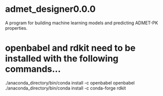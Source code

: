 # admet_designer0.0.0
A program for building machine learning models and predicting ADMET-PK properties.

# openbabel and rdkit need to be installed with the following commands...
./anaconda_directory/bin/conda install -c openbabel openbabel
./anaconda_directory/bin/conda install -c conda-forge rdkit
